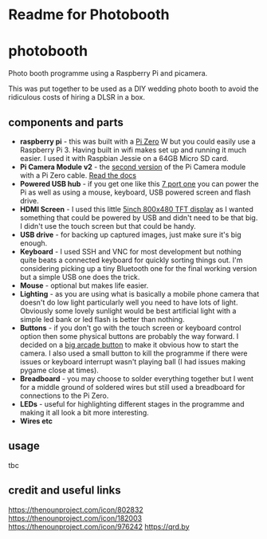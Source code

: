 # Readme for Photobooth
# photobooth
Photo booth programme using a Raspberry Pi and picamera.

This was put together to be used as a DIY wedding photo booth to avoid the ridiculous costs of hiring a DLSR in a box.

## components and parts
* **raspberry pi** - this was built with a [Pi Zero](https://www.raspberrypi.org/products/pi-zero-w/) W but you could easily use a Raspberry Pi 3. Having built in wifi makes set up and running it much easier. I used it with Raspbian Jessie on a 64GB Micro SD card.
* **Pi Camera Module v2** - the [second version](https://www.raspberrypi.org/products/camera-module-v2/) of the Pi Camera module with a Pi Zero cable. [Read the docs](https://picamera.readthedocs.io/en/release-1.13/)
* **Powered USB hub** - if you get one like this [7 port one](https://thepihut.com/products/7-port-usb-hub-for-the-raspberry-pi) you can power the Pi as well as using a mouse, keyboard, USB powered screen and flash drive.
* **HDMI Screen** - I used this little [5inch 800x480 TFT display](https://www.amazon.co.uk/dp/B013JECYF2) as I wanted something that could be powered by USB and didn't need to be that big. I didn't use the touch screen but that could be handy.
* **USB drive** - for backing up captured images, just make sure it's big enough.
* **Keyboard** - I used SSH and VNC for most development but nothing quite beats a connected keyboard for quickly sorting things out. I'm considering picking up a tiny Bluetooth one for the final working version but a simple USB one does the trick.
* **Mouse** - optional but makes life easier.
* **Lighting** - as you are using what is basically a mobile phone camera that doesn't do low light particularly well you need to have lots of light. Obviously some lovely sunlight would be best artificial light with a simple led bank or led flash is better than nothing.
* **Buttons** - if you don't go with the touch screen or keyboard control option then some physical buttons are probably the way forward. I decided on a [big arcade button](https://www.modmypi.com/adafruit-industries/components-and-parts/buttons/arcade-button-30mm-translucent-red) to make it obvious how to start the camera. I also used a small button to kill the programme if there were issues or keyboard interrupt wasn't playing ball (I had issues making pygame close at times).
* **Breadboard** - you may choose to solder everything together but I went for a middle ground of soldered wires but still used a breadboard for connections to the Pi Zero.
* **LEDs** - useful for highlighting different stages in the programme and making it all look a bit more interesting.
* **Wires etc**

## usage
tbc

## credit and useful links
https://thenounproject.com/icon/802832
https://thenounproject.com/icon/182003
https://thenounproject.com/icon/976242
https://qrd.by
